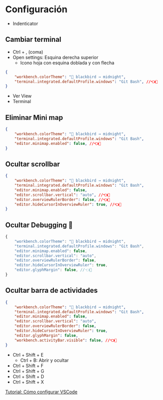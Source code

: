 # Configuración 

- Indenticator

## Cambiar terminal  
- Ctrl + , (coma)
 - Open settings: Esquina derecha superior
	 - Icono hoja con esquina doblada y con flecha 

```json
{
    "workbench.colorTheme": "🏴 blackbird → midnight",
    "terminal.integrated.defaultProfile.windows": "Git Bash", //👈👀
}
```

- Ver View
- Terminal 

## Eliminar Mini map 

```json
{
    "workbench.colorTheme": "🏴 blackbird → midnight",
    "terminal.integrated.defaultProfile.windows": "Git Bash",
    "editor.minimap.enabled": false, //👈👀
}
```

## Ocultar scrollbar  

```json
{
    "workbench.colorTheme": "🏴 blackbird → midnight",
    "terminal.integrated.defaultProfile.windows": "Git Bash", 
    "editor.minimap.enabled": false, 
    "editor.scrollbar.vertical": "auto", //👈👀
    "editor.overviewRulerBorder": false, //👈👀
    "editor.hideCursorInOverviewRuler": true, //👈👀
}
```

## Ocultar Debugging 🔴

```js
{
    "workbench.colorTheme": "🏴 blackbird → midnight",
    "terminal.integrated.defaultProfile.windows": "Git Bash", 
    "editor.minimap.enabled": false,
    "editor.scrollbar.vertical": "auto",
    "editor.overviewRulerBorder": false,
    "editor.hideCursorInOverviewRuler": true,
    "editor.glyphMargin": false, //👈👀
}
```

## Ocultar barra de actividades 

```json
{
    "workbench.colorTheme": "🏴 blackbird → midnight",
    "terminal.integrated.defaultProfile.windows": "Git Bash", 
    "editor.minimap.enabled": false, 
    "editor.scrollbar.vertical": "auto", 
    "editor.overviewRulerBorder": false, 
    "editor.hideCursorInOverviewRuler": true, 
    "editor.glyphMargin": false,
    "workbench.activityBar.visible": false, //👈👀
}
```

- Ctrl + Shift + E 
	- Ctrl + B: Abrir y ocultar 
- Ctrl + Shift + F 
- Ctrl + Shift + G 
- Ctrl + Shift + D 
- Ctrl + Shift + X

[Tutorial: Cómo configurar VSCode](https://www.youtube.com/watch?v=HiVnGgYudLY)